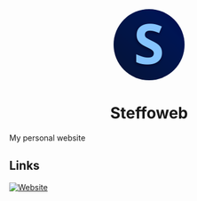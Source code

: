 <div align="center">

<img src="public/avatar.svg" width="128" height="128" alt="" style="border-radius: 100%;">

# Steffoweb

</div>

My personal website

## Links

[![Website](https://img.shields.io/website?url=https%3A%2F%2Fwww.steffo.eu%2F)](https://www.steffo.eu/)
